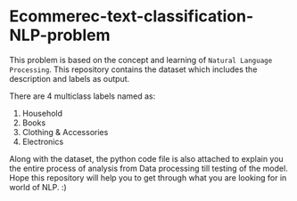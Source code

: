 # Ecommerec-text-classification-NLP-problem

This problem is based on the concept and learning of `Natural Language Processing`. This repository contains the dataset which includes the description and labels as output. 

There are 4 multiclass labels named as:
1. Household
2. Books
3. Clothing & Accessories
4. Electronics

Along with the dataset, the python code file is also attached to explain you the entire process of analysis from Data processing till testing of the model. 
Hope this repository will help you to get through what you are looking for in world of NLP. 
:)
